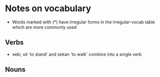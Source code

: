 # Notes on vocabulary

- Words marked with (*) have irregular forms in the irregular-vocab table which are more commonly used

## Verbs

- xeki, xê 'to stand' and xekan 'to walk' combine into a single verb

## Nouns
